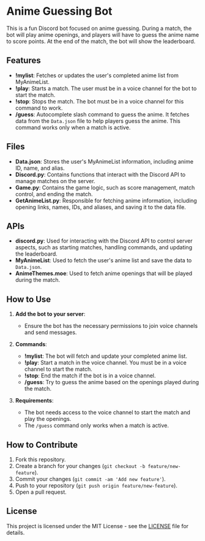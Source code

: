 # Anime Guessing Bot

This is a fun Discord bot focused on anime guessing. During a match, the bot will play anime openings, and players will have to guess the anime name to score points. At the end of the match, the bot will show the leaderboard.

## Features

- **!mylist**: Fetches or updates the user's completed anime list from MyAnimeList.
- **!play**: Starts a match. The user must be in a voice channel for the bot to start the match.
- **!stop**: Stops the match. The bot must be in a voice channel for this command to work.
- **/guess**: Autocomplete slash command to guess the anime. It fetches data from the `Data.json` file to help players guess the anime. This command works only when a match is active.

## Files

- **Data.json**: Stores the user's MyAnimeList information, including anime ID, name, and alias.
- **Discord.py**: Contains functions that interact with the Discord API to manage matches on the server.
- **Game.py**: Contains the game logic, such as score management, match control, and ending the match.
- **GetAnimeList.py**: Responsible for fetching anime information, including opening links, names, IDs, and aliases, and saving it to the data file.

## APIs

- **discord.py**: Used for interacting with the Discord API to control server aspects, such as starting matches, handling commands, and updating the leaderboard.
- **MyAnimeList**: Used to fetch the user's anime list and save the data to `Data.json`.
- **AnimeThemes.moe**: Used to fetch anime openings that will be played during the match.

## How to Use

1. **Add the bot to your server**:
   - Ensure the bot has the necessary permissions to join voice channels and send messages.

2. **Commands**:
   - **!mylist**: The bot will fetch and update your completed anime list.
   - **!play**: Start a match in the voice channel. You must be in a voice channel to start the match.
   - **!stop**: End the match if the bot is in a voice channel.
   - **/guess**: Try to guess the anime based on the openings played during the match.

3. **Requirements**:
   - The bot needs access to the voice channel to start the match and play the openings.
   - The `/guess` command only works when a match is active.

## How to Contribute

1. Fork this repository.
2. Create a branch for your changes (`git checkout -b feature/new-feature`).
3. Commit your changes (`git commit -am 'Add new feature'`).
4. Push to your repository (`git push origin feature/new-feature`).
5. Open a pull request.

## License

This project is licensed under the MIT License - see the [LICENSE](LICENSE) file for details.
